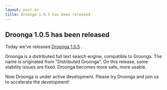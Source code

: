 ```yaml
---
layout: post.en
title: Droonga 1.0.5 has been released
---
```


Droonga 1.0.5 has been released
-------------------------------

Today we've released [Droonga
1.0.5](http://droonga.org/news/2014/07/29/release.html) .

Droonga is a distributed full text search engine, compatible to Groonga.
The name is originated from "Distributed Groonga".
On this release, some stability issues are fixed.
Droonga becomes more safe, more usable.

Now Droonga is under active development. Please try Droonga and join us
to accelerate the development!
